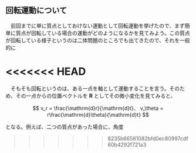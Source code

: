 
## 回転運動について

　前回までに単に質点としておけない運動として回転運動を挙げたので、まず簡単に質点が回転している場合の運動がどのようになるかを見てみよう。この質点が回転している様子というのは二体問題のところでも出てきたので、それを一般的に

<<<<<<< HEAD
=======
　そもそも回転というのは、ある一点を軸として運動することを言う。そのため、その一点からの位置ベクトルを $\bm{R}$ としてその微小変化を見てみると、

$$
    v_r = 
    \frac{\mathrm{d}r}{\mathrm{d}t}、
    v_\theta = 
    r\frac{\mathrm{d}\theta}{\mathrm{d}t}
$$

となる。例えば、二つの質点があった場合に、角度

<!-- 
実は、二体問題のところで同じものを扱っており、このときにはある一つの地点に向けて力が働き続けていることにより回転運動を行っていた。そこで、ある地点にある質点（質量 $m$ ）の位置ベクトルを $\bm{r}$ として力 $\bm{F}$ を極座標 $(r,\theta)$ により

$$
    \bm{F}=
    f(r,\theta)
    \left(-\frac{\bm{r}}{r}\right)
$$

として運動方程式を二体問題のときと同じように整理してみると、以下の方程式が得られる。

$$
    m\frac{\mathrm{d}^2r}{\mathrm{d}t^2}-
    mr
    \left(
        \frac{\mathrm{d}\theta}
        {\mathrm{d}t}
    \right)^2
    =
    -f(r,\theta)
$$
$$
    \frac{\mathrm{d}L}{\mathrm{d}t}=0、
    \left(
        L=mr^2
        \frac{\mathrm{d}\theta}{\mathrm{d}t}=
        \mathrm{const}
    \right)
$$

仮に、何も力が働いていない場合（ $f=0$ ）を考えると、

$$
    m\frac{\mathrm{d}^2r}{\mathrm{d}t^2}=
    mr
    \left(
        \frac{\mathrm{d}\theta}
        {\mathrm{d}t}
    \right)^2=
    \frac{L^2}{mr^3}
    \rightarrow
    \frac{\mathrm{d}^2r}{\mathrm{d}t^2}=
    \frac{L^2}{m^2r^3}
$$

となるが、この式は両辺に $r$ の時間微分をかけて

$$
    (左辺)=
    \frac{\mathrm{d}r}{\mathrm{d}t}
    \frac{\mathrm{d}^2r}{\mathrm{d}t^2}=
    \frac{1}{2}
    \frac{\mathrm{d}}{\mathrm{d}t}
    \left(
        \frac{\mathrm{d}r}{\mathrm{d}t}
    \right)^2
$$

$$
    (右辺)=
    \frac{\mathrm{d}r}{\mathrm{d}t}
    \frac{L^2}{m^2r^3}=
    -\frac{1}{2}
    \frac{\mathrm{d}}{\mathrm{d}t}
    \left(
        \frac{L^2}{m^2r^2}
    \right)
$$

<!-- 　振り子とは、上図のように質量 $m$ の質点を糸で吊るしたもので揺らすと糸の長さを一定にして一種の回転運動を行う。このときの運動方程式は、張力を $\bm{T}$、重力加速度を $g$ とすると糸と水平な方向に対しては静止（糸の長さが $r$ で一定）であるため

$$
    m
    \frac{\mathrm{d}^2r}{\mathrm{d}t^2}=
    T-mg\cos\theta=0
    \leftrightarrow
    T=mg\cos\theta
$$

となり、鉛直方向に対しては重力のみ影響しており

$$
    m
    \frac{\mathrm{d}}{\mathrm{d}t}
    \left(r\frac{\mathrm{d}\theta}{\mathrm{d}t}\right)=
    mr
    \frac{\mathrm{d}^2\theta}{\mathrm{d}t^2}=
    -mg\sin\theta
$$

となっている。そのため、同じ力が働いていたとしても $r$ によって同じ時間でも移動する距離が違うことになる。 -->
>>>>>>> 8235b66581082bfd0ec80997cdf60b4292f721a3
